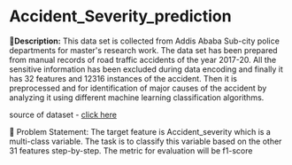 # Accident_Severity_prediction
🧾**Description:** This data set is collected from Addis Ababa Sub-city police departments for master's research work. The data set has been prepared from manual records of road traffic accidents of the year 2017-20. All the sensitive information has been excluded during data encoding and finally it has 32 features and 12316 instances of the accident. Then it is preprocessed and for identification of major causes of the accident by analyzing it using different machine learning classification algorithms.

source of dataset - [click here](https://www.narcis.nl/dataset/RecordID/oai%3Aeasy.dans.knaw.nl%3Aeasy-dataset%3A191591) 

🧭 Problem Statement: The target feature is Accident_severity which is a multi-class variable. The task is to classify this variable based on the other 31 features step-by-step. The metric for evaluation will be f1-score

